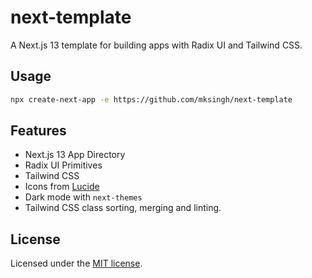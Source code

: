# next-template

A Next.js 13 template for building apps with Radix UI and Tailwind CSS.

## Usage

```bash
npx create-next-app -e https://github.com/mksingh/next-template
```

## Features

- Next.js 13 App Directory
- Radix UI Primitives
- Tailwind CSS
- Icons from [Lucide](https://lucide.dev)
- Dark mode with `next-themes`
- Tailwind CSS class sorting, merging and linting.

## License

Licensed under the [MIT license](https://github.com/mksingh-ui/ui/blob/main/LICENSE.md).
